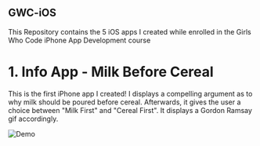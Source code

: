 ## GWC-iOS
This Repository contains the 5 iOS apps I created while enrolled in the Girls Who Code iPhone App Development course

# 1. Info App - Milk Before Cereal
This is the first iPhone app I created! I displays a compelling argument as to why milk should be poured before cereal. Afterwards, it gives the user a choice between "Milk First" and "Cereal First". It displays a Gordon Ramsay gif accordingly.

![Demo](/GIFs/1_Demo.gif "Demo")
